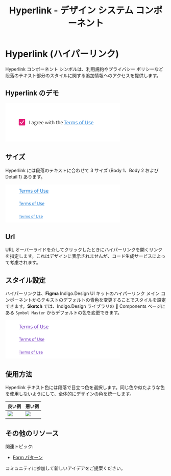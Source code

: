 ﻿---
title: Hyperlink - デザイン システム コンポーネント
_description: Hyperlink コンポーネント シンボルは、テキスト段落で参照を使用できます。
_keywords: デザイン システム, デザイン システム UX, UI キット, Figma, Figma to Angular, Figma からコードをエクスポート, Figma to HTML, Figma UI キット, Sketch, Ignite UI for Angular, Sketch to Angular, Angular, Angular デザイン システム, Sketch からコードをエクスポート, Angular 用のデザイン キット, Sketch HTML, Sketch to HTML, Sketch UI キット
_language: ja
---

# Hyperlink (ハイパーリンク)

Hyperlink コンポーネント シンボルは、利用規約やプライバシー ポリシーなど段落のテキスト部分のスタイルに関する追加情報へのアクセスを提供します。

## Hyperlink のデモ

<img class="responsive-img" src="../images/hyperlink_demo.png" srcset="../images/hyperlink_demo@2x.png 2x" />

## サイズ

Hyperlink には段落のテキストに合わせて 3 サイズ (Body 1、Body 2 および Detail 1) あります。

<img class="responsive-img" src="../images/hyperlink_sizes.png" srcset="../images/hyperlink_sizes@2x.png 2x" />

## Url

URL オーバーライドを介してクリックしたときにハイパーリンクを開くリンクを指定します。これはデザインに表示されませんが、コード生成サービスによって考慮されます。

## スタイル設定

ハイパーリンクは、**Figma** Indigo.Design UI キットのハイパーリンク メイン コンポーネントからテキストのデフォルトの青色を変更することでスタイルを設定できます。**Sketch** では、Indigo.Design ライブラリの 🧩 Components ページにある `Symbol Master` からデフォルトの色を変更できます。

<img class="responsive-img" src="../images/hyperlink_styling.png" srcset="../images/hyperlink_styling@2x.png 2x" />

## 使用方法

Hyperlink テキスト色には段落で目立つ色を選択します。同じ色や似たような色を使用しないようにして、全体的にデザインの色を統一します。

| 良い例                                                                               | 悪い例                                                                                   |
| ------------------------------------------------------------------------------------ | ---------------------------------------------------------------------------------------- |
| <img class="responsive-img" src="../images/hyperlink_do1.png" srcset="../images/hyperlink_do1@2x.png 2x" /> | <img class="responsive-img" src="../images/hyperlink_dont1.png" srcset="../images/hyperlink_dont1@2x.png 2x" /> |

## その他のリソース

関連トピック:

- [Form パターン](../patterns/form.md)
  <div class="divider--half"></div>

コミュニティに参加して新しいアイデアをご提案ください。
